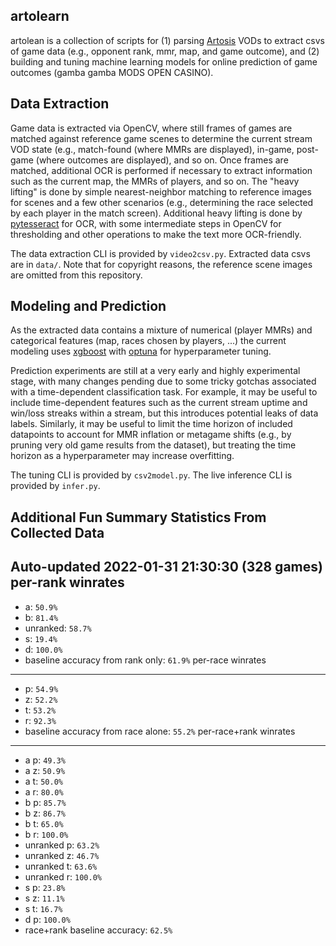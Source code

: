 artolearn
---------

artolean is a collection of scripts for (1) parsing [Artosis](https://twitch.tv/artosis) VODs to extract csvs of game data (e.g., opponent rank, mmr, map, and game outcome), and (2) building and tuning machine learning models for online prediction of game outcomes (gamba gamba MODS OPEN CASINO).

Data Extraction
---------------
Game data is extracted via OpenCV, where still frames of games are matched against reference game scenes to determine the current stream VOD state (e.g., match-found (where MMRs are displayed), in-game, post-game (where outcomes are displayed), and so on.
Once frames are matched, additional OCR is performed if necessary to extract information such as the current map, the MMRs of players, and so on.
The "heavy lifting" is done by simple nearest-neighbor matching to reference images for scenes and a few other scenarios (e.g., determining the race selected by each player in the match screen).
Additional heavy lifting is done by [pytesseract](https://pypi.org/project/pytesseract/) for OCR, with some intermediate steps in OpenCV for thresholding and other operations to make the text more OCR-friendly.

The data extraction CLI is provided by `video2csv.py`.
Extracted data csvs are in `data/`.
Note that for copyright reasons, the reference scene images are omitted from
this repository.

Modeling and Prediction
-----------------------
As the extracted data contains a mixture of numerical (player MMRs) and categorical features (map, races chosen by players, ...) the current modeling uses [xgboost](https://xgboost.readthedocs.io/en/stable/) with [optuna](https://optuna.org/) for hyperparameter tuning.

Prediction experiments are still at a very early and highly experimental stage, with many changes pending due to some tricky gotchas associated with a time-dependent classification task.
For example, it may be useful to include time-dependent features such as the current stream uptime and win/loss streaks within a stream, but this introduces potential leaks of data labels.
Similarly, it may be useful to limit the time horizon of included datapoints to account for MMR inflation or metagame shifts (e.g., by pruning very old game results from the dataset), but treating the time horizon as a hyperparameter may increase overfitting.

The tuning CLI is provided by `csv2model.py`.
The live inference CLI is provided by `infer.py`.

Additional Fun Summary Statistics From Collected Data
-----------------------------------------------------
Auto-updated 2022-01-31 21:30:30 (328 games)
per-rank winrates
-----------------
+ a: `50.9%`
+ b: `81.4%`
+ unranked: `58.7%`
+ s: `19.4%`
+ d: `100.0%`
+ baseline accuracy from rank only: `61.9%`
per-race winrates
-----------------
+ p: `54.9%`
+ z: `52.2%`
+ t: `53.2%`
+ r: `92.3%`
+ baseline accuracy from race alone: `55.2%`
per-race+rank winrates
----------------------
+ a p: `49.3%`
+ a z: `50.9%`
+ a t: `50.0%`
+ a r: `80.0%`
+ b p: `85.7%`
+ b z: `86.7%`
+ b t: `65.0%`
+ b r: `100.0%`
+ unranked p: `63.2%`
+ unranked z: `46.7%`
+ unranked t: `63.6%`
+ unranked r: `100.0%`
+ s p: `23.8%`
+ s z: `11.1%`
+ s t: `16.7%`
+ d p: `100.0%`
+ race+rank baseline accuracy: `62.5%`
